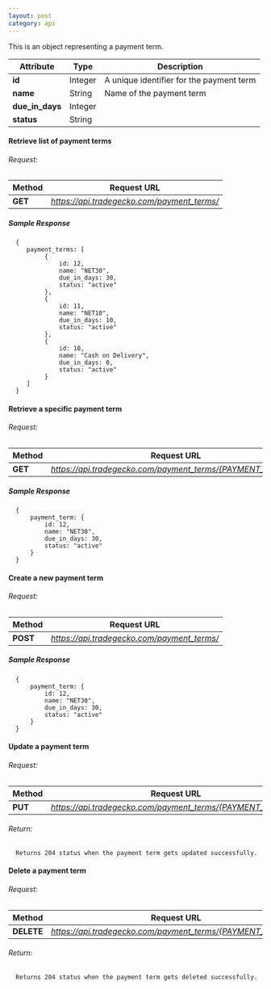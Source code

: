 ```yaml
---
layout: post
category: api
---
```


This is an object representing a payment term.

Attribute                      | Type          | Description                                         
------------------------------ | ------------- | ------------                                        
**id**                         | Integer       |  A unique identifier for the payment term            
**name**                       | String        |  Name of the payment term              
**due_in_days**                | Integer       |                 
**status**                     | String        |                 


####   Retrieve list of payment terms

######     Request:
Method     | Request URL   
-----------| ------------- 
**GET**    | *https://api.tradegecko.com/payment_terms/*

##### Sample Response

      {
         payment_terms: [
              {
                  id: 12,
                  name: "NET30",
                  due_in_days: 30,
                  status: "active"
              },
              {
                  id: 11,
                  name: "NET10",
                  due_in_days: 10,
                  status: "active"
              },
              {
                  id: 10,
                  name: "Cash on Delivery",
                  due_in_days: 0,
                  status: "active"
              }
         ]
      }

####   Retrieve a specific payment term

######     Request:
Method     | Request URL   
-----------| ------------- 
**GET**    | *https://api.tradegecko.com/payment_terms/{PAYMENT_TERM_ID}*

##### Sample Response

      {
          payment_term: {
              id: 12,
              name: "NET30",
              due_in_days: 30,
              status: "active"
          }
      }

####   Create a new payment term

######     Request:
Method     | Request URL   
-----------| ------------- 
**POST**   | *https://api.tradegecko.com/payment_terms/*

##### Sample Response

      {
          payment_term: {
              id: 12,
              name: "NET30",
              due_in_days: 30,
              status: "active"
          }
      }


####   Update a payment term

######     Request:
Method     | Request URL   
-----------| ------------- 
**PUT**    | *https://api.tradegecko.com/payment_terms/{PAYMENT_TERM_ID}*

###### Return:
      Returns 204 status when the payment term gets updated successfully. 

####   Delete a payment term

######     Request:
Method     | Request URL   
-----------| ------------- 
**DELETE**    | *https://api.tradegecko.com/payment_terms/{PAYMENT_TERM_ID}*

###### Return:
      Returns 204 status when the payment term gets deleted successfully. 
